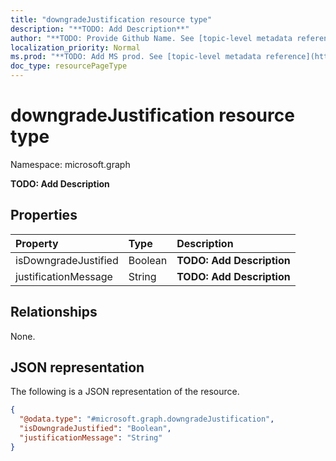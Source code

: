 ```yaml
---
title: "downgradeJustification resource type"
description: "**TODO: Add Description**"
author: "**TODO: Provide Github Name. See [topic-level metadata reference](https://msgo.azurewebsites.net/add/document/guidelines/metadata.html#topic-level-metadata)**"
localization_priority: Normal
ms.prod: "**TODO: Add MS prod. See [topic-level metadata reference](https://msgo.azurewebsites.net/add/document/guidelines/metadata.html#topic-level-metadata)**"
doc_type: resourcePageType
---
```


# downgradeJustification resource type

Namespace: microsoft.graph



**TODO: Add Description**

## Properties
|Property|Type|Description|
|:---|:---|:---|
|isDowngradeJustified|Boolean|**TODO: Add Description**|
|justificationMessage|String|**TODO: Add Description**|

## Relationships
None.

## JSON representation
The following is a JSON representation of the resource.
<!-- {
  "blockType": "resource",
  "@odata.type": "microsoft.graph.downgradeJustification"
}
-->
``` json
{
  "@odata.type": "#microsoft.graph.downgradeJustification",
  "isDowngradeJustified": "Boolean",
  "justificationMessage": "String"
}
```


